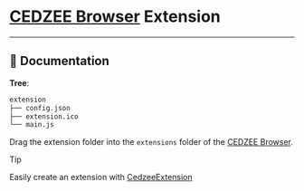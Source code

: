 
# [CEDZEE Browser](https://github.com/cedzeedev/cedzeebrowser/) Extension

---

## 📖 Documentation

**Tree**:

```txt
extension
├── config.json
├── extension.ico
└── main.js
```

Drag the extension folder into the `extensions` folder of the [CEDZEE Browser](https://github.com/cedzeedev/cedzeebrowser/).

> [!TIP]
>
> Easily create an extension with [CedzeeExtension](https://github.com/AntoineLandrieux/CedzeeExtension/)
>
